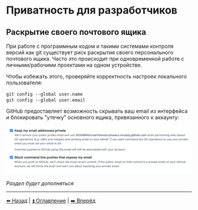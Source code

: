 # Приватность для разработчиков

## Раскрытие своего почтового ящика

При работе с программным кодом и такими системами контроля версий как git существует риск раскрытия
своего персонального почтового ящика. Часто это происходит при одновременной работе с личными/рабочими проектами
на одном устройстве.

Чтобы избежать этого, проверяйте корректность настроек локального пользователя:
```
git config --global user.name
git config --global user.email
``` 

GitHub предоставляет возможность скрывать ваш email из интерфейса и блокировать "утечку" основного ящика, привязанного к аккаунту:

![Настройки приватности почтовых ящиков в GitHub](../img/gh_emails.png)

*Раздел будет дополняться*

---

[⬅️ Назад](./instagram.md) | [⏫ Оглавление](../README.md) | [➡️ Вперёд](./2fa.md)
